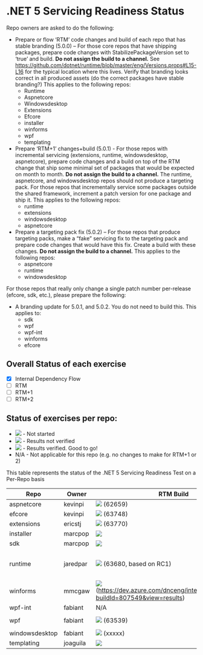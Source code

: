 # .NET 5 Servicing Readiness Status

Repo owners are asked to do the following:

- Prepare or flow ‘RTM’ code changes and build of each repo that has stable branding (5.0.0) – For those core repos that have shipping packages, prepare code changes with StabilizePackageVersion set to ‘true’ and build. **Do not assign the build to a channel.** See https://github.com/dotnet/runtime/blob/master/eng/Versions.props#L15-L16 for the typical location where this lives. Verify that branding looks correct in all produced assets (do the correct packages have stable branding?) This applies to the following repos:
  - Runtime
  - Aspnetcore
  - Windowsdesktop
  - Extensions
  - Efcore
  - installer
  - winforms
  - wpf
  - templating
- Prepare ‘RTM+1’ changes+build (5.0.1) - For those repos with incremental servicing (extensions, runtime, windowsdesktop, aspnetcore), prepare code changes and a build on top of the RTM change that ship some minimal set of packages that would be expected on month to month. **Do not assign the build to a channel.** The runtime, aspnetcore, and windowsdesktop repos should not produce a targeting pack. For those repos that incrementally service some packages outside the shared framework, increment a patch version for one package and ship it. This applies to the following repos:
  - runtime
  - extensions
  - windowsdesktop
  - aspnetcore
- Prepare a targeting pack fix (5.0.2) – For those repos that produce targeting packs, make a “fake” servicing fix to the targeting pack and prepare code changes that would have this fix. Create a build with these changes. **Do not assign the build to a channel.** This applies to the following repos:
  - aspnetcore
  - runtime
  - windowsdesktop

For those repos that really only change a single patch number per-release (efcore, sdk, etc.), please prepare the following:
- A branding update for 5.0.1, and 5.0.2. You do not need to build this. This applies to:
  - sdk
  - wpf
  - wpf-int
  - winforms
  - efcore

## Overall Status of each exercise
- [X] Internal Dependency Flow
- [ ] RTM
- [ ] RTM+1
- [ ] RTM+2

## Status of exercises per repo:
- ![][red] - Not started
- ![][yell] - Results not verified
- ![][green] - Results verified. Good to go!
- N/A - Not applicable for this repo (e.g. no changes to make for RTM+1 or 2)

This table represents the status of the .NET 5 Servicing Readiness Test on a Per-Repo basis

| Repo               | Owner    | RTM Build           | RTM+1               | RTM+2               |
| ------------------ | -------- | ------------------- | ------------------- | ------------------- |
| aspnetcore         | kevinpi  | ![][green] (62659)  | ![][red]            | ![][red]            |
| efcore             | kevinpi  | ![][green] (63748)  | ![][red]            | ![][red]            |
| extensions         | ericstj  | ![][red] (63770)    | ![][red]            | ![][red]            |
| installer          | marcpop  | ![][red]            | ![][red]            | ![][red]            |
| sdk                | marcpop  | ![][yell]           | ![][red]            | ![][red]            |
| runtime            | jaredpar | ![][green] (63680, based on RC1)  | ![][green] (63213, based on RC1)  | ![][red] (63563)    |
| winforms           | mmcgaw   | ![][green] (https://dev.azure.com/dnceng/internal/_build/results?buildId=807549&view=results)  | ![][green] (63331)  | ![][red]            |
| wpf-int            | fabiant  | N/A                 | N/A                 | N/A                 |
| wpf                | fabiant  | ![][red] (63539)    | ![][red] (63344)    | ![][red]            |
| windowsdesktop     | fabiant  | ![][green] (xxxxx)  | ![][red]            | ![][red]            |
| templating         | joaguila | ![][green]          | ![][red]            | ![][red]            |

[red]: https://individual.icons-land.com/IconsPreview/Sport/PNG/16x16/Ball_Red.png
[green]: https://individual.icons-land.com/IconsPreview/Sport/PNG/16x16/Ball_Green.png
[yell]: https://individual.icons-land.com/IconsPreview/Sport/PNG/16x16/Ball_Yellow.png
